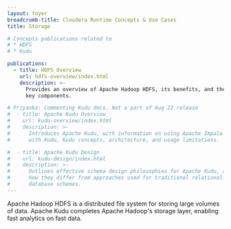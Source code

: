 ```yaml
---
layout: foyer
breadcrumb-title: Cloudera Runtime Concepts & Use Cases
title: Storage

# Concepts publications related to
# * HDFS
# * Kudu

publications:
  - title: HDFS Overview
    url: hdfs-overview/index.html
    description: >-
      Provides an overview of Apache Hadoop HDFS, its benefits, and the
      key components.

# Priyanka: Commenting Kudu docs. Not a part of Aug 22 release
#  - title: Apache Kudu Overview
#    url: kudu-overview/index.html
#    description: >-
#      Introduces Apache Kudu, with information on using Apache Impala
#      with Kudu, Kudu concepts, architecture, and usage limitations.

#  - title: Apache Kudu Design
#    url: kudu-design/index.html
#    description: >-
#      Outlines effective schema design philosophies for Apache Kudu, and
#      how they differ from approaches used for traditional relational
#      database schemas.
---
```

Apache Hadoop HDFS is a distributed file system for storing large volumes of data. Apache Kudu completes Apache Hadoop's storage layer, enabling fast analytics on fast data.
